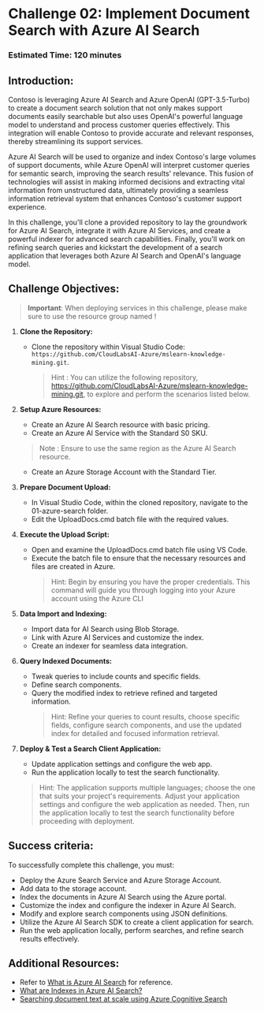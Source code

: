 # Challenge 02: Implement Document Search with Azure AI Search

### Estimated Time: 120 minutes

## Introduction:

Contoso is leveraging Azure AI Search and Azure OpenAI (GPT-3.5-Turbo) to create a document search solution that not only makes support documents easily searchable but also uses OpenAI's powerful language model to understand and process customer queries effectively. This integration will enable Contoso to provide accurate and relevant responses, thereby streamlining its support services.

Azure AI Search will be used to organize and index Contoso's large volumes of support documents, while Azure OpenAI will interpret customer queries for semantic search, improving the search results' relevance. This fusion of technologies will assist in making informed decisions and extracting vital information from unstructured data, ultimately providing a seamless information retrieval system that enhances Contoso's customer support experience.

In this challenge, you'll clone a provided repository to lay the groundwork for Azure AI Search, integrate it with Azure AI Services, and create a powerful indexer for advanced search capabilities. Finally, you'll work on refining search queries and kickstart the development of a search application that leverages both Azure AI Search and OpenAI's language model.

## Challenge Objectives:

> **Important**: When deploying services in this challenge, please make sure to use the resource group named **<inject key="Resource Group Name"/>** !

1. **Clone the Repository:**
   - Clone the repository within Visual Studio Code: `https://github.com/CloudLabsAI-Azure/mslearn-knowledge-mining.git`.
     > Hint : You can utilize the following repository, https://github.com/CloudLabsAI-Azure/mslearn-knowledge-mining.git, to explore and perform the scenarios listed below.

2. **Setup Azure Resources:**
   - Create an Azure AI Search resource with basic pricing.
   - Create an Azure AI Service with the Standard S0 SKU.
   > Note : Ensure to use the same region as the Azure AI Search resource.     
   - Create an Azure Storage Account with the Standard Tier.

3. **Prepare Document Upload:**
   - In Visual Studio Code, within the cloned repository, navigate to the 01-azure-search folder.
   - Edit the UploadDocs.cmd batch file with the required values.

4. **Execute the Upload Script:**
   - Open and examine the UploadDocs.cmd batch file using VS Code.
   - Execute the batch file to ensure that the necessary resources and files are created in Azure.
     > Hint: Begin by ensuring you have the proper credentials. This command will guide you through logging into your Azure account using the Azure CLI

5. **Data Import and Indexing:**
   - Import data for AI Search using Blob Storage.
   - Link with Azure AI Services and customize the index.
   - Create an indexer for seamless data integration.

6. **Query Indexed Documents:**
   - Tweak queries to include counts and specific fields.
   - Define search components.
   - Query the modified index to retrieve refined and targeted information.
     > Hint: Refine your queries to count results, choose specific fields, configure search components, and use the updated index for detailed and focused information 
       retrieval.

7. **Deploy & Test a Search Client Application:**
   - Update application settings and configure the web app.
   - Run the application locally to test the search functionality.
   > Hint: The application supports multiple languages; choose the one that suits your project's requirements. Adjust your application settings and configure the web application as needed. Then, run the application locally to test the search functionality before proceeding with deployment. 

     <validation step="15277a80-8b44-474a-ac19-0831c71d5fbd" />

   
## Success criteria:

To successfully complete this challenge, you must:

   - Deploy the Azure Search Service and Azure Storage Account.
   - Add data to the storage account.
   - Index the documents in Azure AI Search using the Azure portal.
   - Customize the index and configure the indexer in Azure AI Search.
   - Modify and explore search components using JSON definitions.
   - Utilize the Azure AI Search SDK to create a client application for search.
   - Run the web application locally, perform searches, and refine search results effectively.

## Additional Resources:

- Refer to [What is Azure AI Search](https://learn.microsoft.com/en-us/azure/search/search-what-is-azure-search) for reference.
- [What are Indexes in Azure AI Search?](https://learn.microsoft.com/en-us/azure/search/search-what-is-an-index)
- [Searching document text at scale using Azure Cognitive Search](https://benalexkeen.com/searching-document-text-at-scale-using-azure-cognitive-search/)
